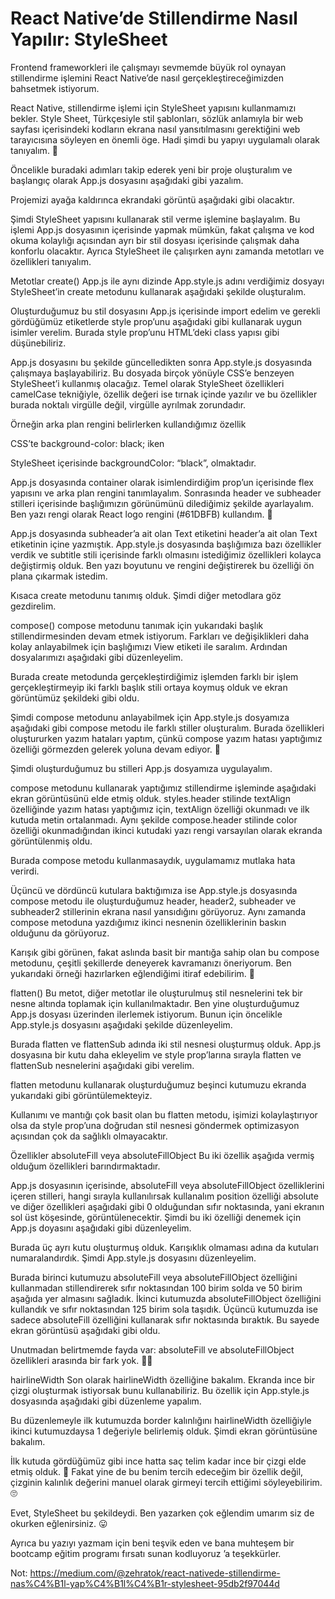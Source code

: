 # React Native’de Stillendirme Nasıl Yapılır: StyleSheet

Frontend frameworkleri ile çalışmayı sevmemde büyük rol oynayan stillendirme işlemini React Native’de nasıl gerçekleştireceğimizden bahsetmek istiyorum.

React Native, stillendirme işlemi için StyleSheet yapısını kullanmamızı bekler. Style Sheet, Türkçesiyle stil şablonları, sözlük anlamıyla bir web sayfası içerisindeki kodların ekrana nasıl yansıtılmasını gerektiğini web tarayıcısına söyleyen en önemli öge. Hadi şimdi bu yapıyı uygulamalı olarak tanıyalım. 🎨

Öncelikle buradaki adımları takip ederek yeni bir proje oluşturalım ve başlangıç olarak App.js dosyasını aşağıdaki gibi yazalım.

Projemizi ayağa kaldırınca ekrandaki görüntü aşağıdaki gibi olacaktır.

Şimdi StyleSheet yapısını kullanarak stil verme işlemine başlayalım. Bu işlemi App.js dosyasının içerisinde yapmak mümkün, fakat çalışma ve kod okuma kolaylığı açısından ayrı bir stil dosyası içerisinde çalışmak daha konforlu olacaktır. Ayrıca StyleSheet ile çalışırken aynı zamanda metotları ve özellikleri tanıyalım.

Metotlar
create()
App.js ile aynı dizinde App.style.js adını verdiğimiz dosyayı StyleSheet’in create metodunu kullanarak aşağıdaki şekilde oluşturalım.

Oluşturduğumuz bu stil dosyasını App.js içerisinde import edelim ve gerekli gördüğümüz etiketlerde style prop’unu aşağıdaki gibi kullanarak uygun isimler verelim. Burada style prop’unu HTML’deki class yapısı gibi düşünebiliriz.

App.js dosyasını bu şekilde güncelledikten sonra App.style.js dosyasında çalışmaya başlayabiliriz. Bu dosyada birçok yönüyle CSS’e benzeyen StyleSheet’i kullanmış olacağız. Temel olarak StyleSheet özellikleri camelCase tekniğiyle, özellik değeri ise tırnak içinde yazılır ve bu özellikler burada noktalı virgülle değil, virgülle ayrılmak zorundadır.

Örneğin arka plan rengini belirlerken kullandığımız özellik

CSS’te background-color: black; iken

StyleSheet içerisinde backgroundColor: “black”, olmaktadır.

App.js dosyasında container olarak isimlendirdiğim prop’un içerisinde flex yapısını ve arka plan rengini tanımlayalım. Sonrasında header ve subheader stilleri içerisinde başlığımızın görünümünü dilediğimiz şekilde ayarlayalım. Ben yazı rengi olarak React logo rengini (#61DBFB) kullandım. 🤩

App.js dosyasında subheader’a ait olan Text etiketini header’a ait olan Text etiketinin içine yazmıştık. App.style.js dosyasında başlığımıza bazı özellikler verdik ve subtitle stili içerisinde farklı olmasını istediğimiz özellikleri kolayca değiştirmiş olduk. Ben yazı boyutunu ve rengini değiştirerek bu özelliği ön plana çıkarmak istedim.

Kısaca create metodunu tanımış olduk. Şimdi diğer metodlara göz gezdirelim.

compose()
compose metodunu tanımak için yukarıdaki başlık stillendirmesinden devam etmek istiyorum. Farkları ve değişiklikleri daha kolay anlayabilmek için başlığımızı View etiketi ile saralım. Ardından dosyalarımızı aşağıdaki gibi düzenleyelim.

Burada create metodunda gerçekleştirdiğimiz işlemden farklı bir işlem gerçekleştirmeyip iki farklı başlık stili ortaya koymuş olduk ve ekran görüntümüz şekildeki gibi oldu.

Şimdi compose metodunu anlayabilmek için App.style.js dosyamıza aşağıdaki gibi compose metodu ile farklı stiller oluşturalım. Burada özellikleri oluştururken yazım hataları yaptım, çünkü compose yazım hatası yaptığımız özelliği görmezden gelerek yoluna devam ediyor. 🙈

Şimdi oluşturduğumuz bu stilleri App.js dosyamıza uygulayalım.

compose metodunu kullanarak yaptığımız stillendirme işleminde aşağıdaki ekran görüntüsünü elde etmiş olduk. styles.header stilinde textAlign özelliğinde yazım hatası yaptığımız için, textAlign özelliği okunmadı ve ilk kutuda metin ortalanmadı. Aynı şekilde compose.header stilinde color özelliği okunmadığından ikinci kutudaki yazı rengi varsayılan olarak ekranda görüntülenmiş oldu.

Burada compose metodu kullanmasaydık, uygulamamız mutlaka hata verirdi.

Üçüncü ve dördüncü kutulara baktığımıza ise App.style.js dosyasında compose metodu ile oluşturduğumuz header, header2, subheader ve subheader2 stillerinin ekrana nasıl yansıdığını görüyoruz. Aynı zamanda compose metoduna yazdığımız ikinci nesnenin özelliklerinin baskın olduğunu da görüyoruz.

Karışık gibi görünen, fakat aslında basit bir mantığa sahip olan bu compose metodunu, çeşitli şekillerde deneyerek kavramanızı öneriyorum. Ben yukarıdaki örneği hazırlarken eğlendiğimi itiraf edebilirim. 🥳

flatten()
Bu metot, diğer metotlar ile oluşturulmuş stil nesnelerini tek bir nesne altında toplamak için kullanılmaktadır. Ben yine oluşturduğumuz App.js dosyası üzerinden ilerlemek istiyorum. Bunun için öncelikle App.style.js dosyasını aşağıdaki şekilde düzenleyelim.

Burada flatten ve flattenSub adında iki stil nesnesi oluşturmuş olduk. App.js dosyasına bir kutu daha ekleyelim ve style prop’larına sırayla flatten ve flattenSub nesnelerini aşağıdaki gibi verelim.

flatten metodunu kullanarak oluşturduğumuz beşinci kutumuzu ekranda yukarıdaki gibi görüntülemekteyiz.

Kullanımı ve mantığı çok basit olan bu flatten metodu, işimizi kolaylaştırıyor olsa da style prop’una doğrudan stil nesnesi göndermek optimizasyon açısından çok da sağlıklı olmayacaktır.

Özellikler
absoluteFill veya absoluteFillObject
Bu iki özellik aşağıda vermiş olduğum özellikleri barındırmaktadır.

App.js dosyasının içerisinde, absoluteFill veya absoluteFillObject özelliklerini içeren stilleri, hangi sırayla kullanılırsak kullanalım position özelliği absolute ve diğer özellikleri aşağıdaki gibi 0 olduğundan sıfır noktasında, yani ekranın sol üst köşesinde, görüntülenecektir. Şimdi bu iki özelliği denemek için App.js doyasını aşağıdaki gibi düzenleyelim.

Burada üç ayrı kutu oluşturmuş olduk. Karışıklık olmaması adına da kutuları numaralandırdık. Şimdi App.style.js dosyasını düzenleyelim.

Burada birinci kutumuzu absoluteFill veya absoluteFillObject özelliğini kullanmadan stillendirerek sıfır noktasından 100 birim solda ve 50 birim aşağıda yer almasını sağladık. İkinci kutumuzda absoluteFillObject özelliğini kullandık ve sıfır noktasından 125 birim sola taşıdık. Üçüncü kutumuzda ise sadece absoluteFill özelliğini kullanarak sıfır noktasında bıraktık. Bu sayede ekran görüntüsü aşağıdaki gibi oldu.

Unutmadan belirtmemde fayda var: absoluteFill ve absoluteFillObject özellikleri arasında bir fark yok. 🙅‍♀️

hairlineWidth
Son olarak hairlineWidth özelliğine bakalım. Ekranda ince bir çizgi oluşturmak istiyorsak bunu kullanabiliriz. Bu özellik için App.style.js dosyasında aşağıdaki gibi düzenleme yapalım.

Bu düzenlemeyle ilk kutumuzda border kalınlığını hairlineWidth özelliğiyle ikinci kutumuzdaysa 1 değeriyle belirlemiş olduk. Şimdi ekran görüntüsüne bakalım.

İlk kutuda gördüğümüz gibi ince hatta saç telim kadar ince bir çizgi elde etmiş olduk. 🤭 Fakat yine de bu benim tercih edeceğim bir özellik değil, çizginin kalınlık değerini manuel olarak girmeyi tercih ettiğimi söyleyebilirim. 🙄

Evet, StyleSheet bu şekildeydi. Ben yazarken çok eğlendim umarım siz de okurken eğlenirsiniz. 😛

Ayrıca bu yazıyı yazmam için beni teşvik eden ve bana muhteşem bir bootcamp eğitim programı fırsatı sunan
kodluyoruz
’a teşekkürler.

Not: https://medium.com/@zehratok/react-nativede-stillendirme-nas%C4%B1l-yap%C4%B1l%C4%B1r-stylesheet-95db2f97044d
